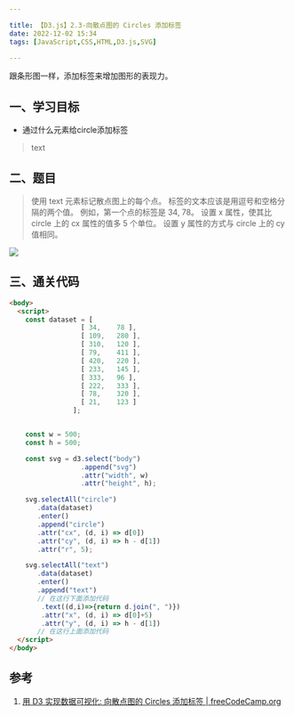 ```yaml
---

title: 【D3.js】2.3-向散点图的 Circles 添加标签
date: 2022-12-02 15:34
tags: [JavaScript,CSS,HTML,D3.js,SVG]

---
```


跟条形图一样，添加标签来增加图形的表现力。

<!-- more -->

## 一、学习目标
* 通过什么元素给circle添加标签
> text

## 二、题目
> 使用 text 元素标记散点图上的每个点。 标签的文本应该是用逗号和空格分隔的两个值。 例如，第一个点的标签是 34, 78。 设置 x 属性，使其比 circle 上的 cx 属性的值多 5 个单位。 设置 y 属性的方式与 circle 上的 cy 值相同。

![](https://pic-1313582683.cos.ap-chongqing.myqcloud.com/2022/202212021534400.png)

## 三、通关代码
```html
<body>
  <script>
    const dataset = [
                  [ 34,    78 ],
                  [ 109,   280 ],
                  [ 310,   120 ],
                  [ 79,    411 ],
                  [ 420,   220 ],
                  [ 233,   145 ],
                  [ 333,   96 ],
                  [ 222,   333 ],
                  [ 78,    320 ],
                  [ 21,    123 ]
                ];


    const w = 500;
    const h = 500;

    const svg = d3.select("body")
                  .append("svg")
                  .attr("width", w)
                  .attr("height", h);

    svg.selectAll("circle")
       .data(dataset)
       .enter()
       .append("circle")
       .attr("cx", (d, i) => d[0])
       .attr("cy", (d, i) => h - d[1])
       .attr("r", 5);

    svg.selectAll("text")
       .data(dataset)
       .enter()
       .append("text")
       // 在这行下面添加代码
        .text((d,i)=>{return d.join(", ")})
        .attr("x", (d, i) => d[0]+5)
        .attr("y", (d, i) => h - d[1])
       // 在这行上面添加代码
  </script>
</body>

```

## 参考
1. [用 D3 实现数据可视化: 向散点图的 Circles 添加标签 | freeCodeCamp.org](https://www.freecodecamp.org/chinese/learn/data-visualization/data-visualization-with-d3/add-labels-to-scatter-plot-circles)